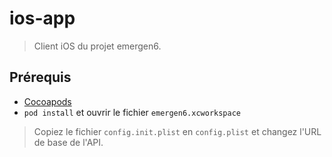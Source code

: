 # ios-app

> Client iOS du projet emergen6.

## Prérequis

* [Cocoapods](http://guides.cocoapods.org/using/getting-started.html)
* `pod install` et ouvrir le fichier `emergen6.xcworkspace`

> Copiez le fichier `config.init.plist` en `config.plist` et changez l'URL de base de l'API.